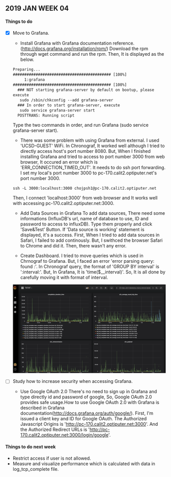 ## 2019 JAN WEEK 04

#### Things to do

- [x] Move to Grafana.

	- Install Grafana with Grafana documentation reference.(http://docs.grafana.org/installation/rpm/)
	Download the rpm through wget command and run the rpm. Then, It is displayed as the below.

	<pre><code>Preparing...                ########################################### [100%]
	   1:grafana                ########################################### [100%]
	### NOT starting grafana-server by default on bootup, please execute
 	 sudo /sbin/chkconfig --add grafana-server
	### In order to start grafana-server, execute
	 sudo service grafana-server start
	POSTTRANS: Running script</pre></code>

	Type the two commands in order, and run Grafana (sudo service grafana-server start).

	- There was some problem with using Grafana from external.
	I used 'UCSD-GUEST' WiFi. In Chronograf, It worked well although I tried to directly access host's port number 8080. But, When I finished installing Grafana and tried to access to port number 3000 from web browser, It occured an error which is 'ERR_CONNECTION_TIMED_OUT'.
	It needs to do ssh port forwarding. I set my local's port number 3000 to pc-170.calit2.optiputer.net's port number 3000.
	<pre><code>ssh -L 3000:localhost:3000 chojpsh1@pc-170.calit2.optiputer.net</pre></code>

	Then, I connect 'localhost:3000' from web browser and It works well with accessing pc-170.calit2.optiputer.net:3000.

	- Add Data Sources in Grafana
	To add data sources, There need some informations (InfluxDB's url, name of database to use, ID and password to access to influxDB). Type them properly and click 'Save&Test' Button. If 'Data source is working' statement is displayed, it's a success. First, When I tried to add data sources in Safari, I failed to add continously. But, I swithced the browser Safari to Chrome and did it. Then, there wasn't any error.

	- Create Dashboard.
	I tried to move queries which is used in Chrnograf to Grafana. But, I faced an error 'error parsing query: found :'. In Chronograf query, the format of 'GROUP BY interval' is ':interval:'. But, In Grafana, It is 'time($__interval)'. So, It is all done by carefully moving it with format of interval.

	![grafana_result](./img/grafana_done.png)	

- [ ] Study how to increase security when accessing Grafana.

	- Use Google OAuth 2.0
	There's no need to sign up in Grafana and type directly id and password of google, So, Google OAuth 2.0 provides safe usage.How to use Google OAuth 2.0 with Grafana is described in Grafana documentation(http://docs.grafana.org/auth/google/).
	First, I'm issued a client key and ID for Google OAuth. The Authorized Javascript Origins is 'http://pc-170.calit2.optiputer.net:3000'. And the Authorized Redirect URLs is 'http://pc-170.calit2.optiputer.net:3000/login/google'.

#### Things to do next week

- Restrict access if user is not allowed.
- Measure and visualize performance which is calculated with data in log_tcp_complete file.
